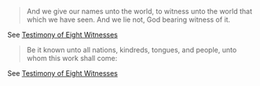 > And we give our names unto the world, to witness unto the world that which we have seen. And we lie not, God bearing witness of it.

See [Testimony of Eight Witnesses](https://www.churchofjesuschrist.org/study/scriptures/bofm/eight?id=p1&lang=eng#p1)
> Be it known unto all nations, kindreds, tongues, and people, unto whom this work shall come:

See [Testimony of Eight Witnesses](https://www.churchofjesuschrist.org/study/scriptures/bofm/eight?id=p1&lang=eng#p1)